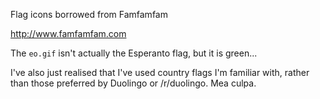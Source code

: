 Flag icons borrowed from Famfamfam

http://www.famfamfam.com

The `eo.gif` isn't actually the Esperanto flag, but it is green...

I've also just realised that I've used country flags I'm familiar with, rather
than those preferred by Duolingo or /r/duolingo.  Mea culpa.
